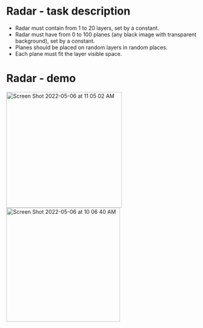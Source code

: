 # Radar - task description

* Radar must contain from 1 to 20 layers, set by a constant.
* Radar must have from 0 to 100 planes (any black image with transparent background), set by a constant.
* Planes should be placed on random layers in random places. 
* Each plane must fit the layer visible space.

# Radar - demo

<img width="305" alt="Screen Shot 2022-05-06 at 11 05 02 AM" src="https://user-images.githubusercontent.com/19862702/167098805-346de579-8bf8-4f61-b41b-2cb40ffc6b81.png"> <img width="300" alt="Screen Shot 2022-05-06 at 10 06 40 AM" src="https://user-images.githubusercontent.com/19862702/167098831-a4c836ee-768d-4dce-b96f-87c07c1bc9e3.png">
